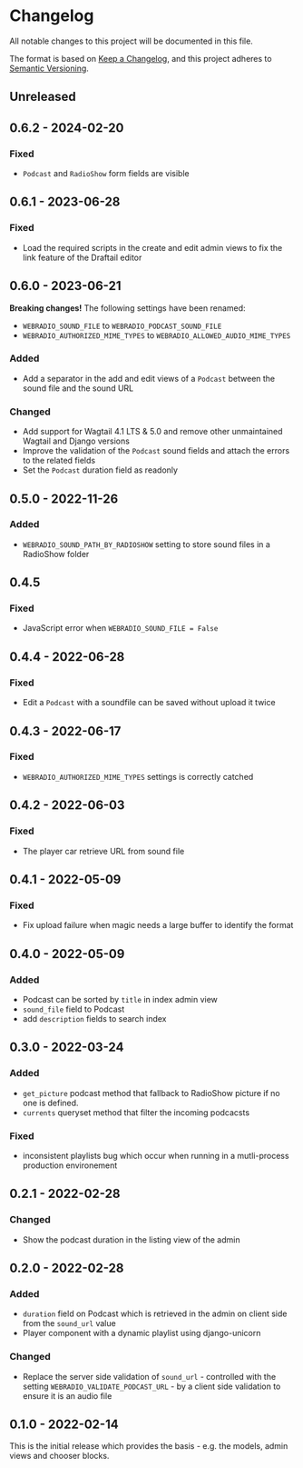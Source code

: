 # Changelog

All notable changes to this project will be documented in this file.

The format is based on [Keep a Changelog](https://keepachangelog.com/en/1.0.0/),
and this project adheres to [Semantic Versioning](https://semver.org/spec/v2.0.0.html).

## Unreleased
## 0.6.2 - 2024-02-20
### Fixed
- `Podcast` and `RadioShow` form fields are visible

## 0.6.1 - 2023-06-28
### Fixed
- Load the required scripts in the create and edit admin views to fix the
  link feature of the Draftail editor

## 0.6.0 - 2023-06-21

**Breaking changes!** The following settings have been renamed:
- ``WEBRADIO_SOUND_FILE`` to ``WEBRADIO_PODCAST_SOUND_FILE``
- ``WEBRADIO_AUTHORIZED_MIME_TYPES`` to ``WEBRADIO_ALLOWED_AUDIO_MIME_TYPES``

### Added
- Add a separator in the add and edit views of a `Podcast` between the sound
  file and the sound URL

### Changed
- Add support for Wagtail 4.1 LTS & 5.0 and remove other unmaintained Wagtail
  and Django versions
- Improve the validation of the `Podcast` sound fields and attach the errors
  to the related fields
- Set the `Podcast` duration field as readonly

## 0.5.0 - 2022-11-26
### Added
- ``WEBRADIO_SOUND_PATH_BY_RADIOSHOW`` setting to store sound files in a
  RadioShow folder

## 0.4.5
### Fixed
- JavaScript error when ``WEBRADIO_SOUND_FILE = False``

## 0.4.4 - 2022-06-28
### Fixed
- Edit a `Podcast` with a soundfile can be saved without upload it twice

## 0.4.3 - 2022-06-17
### Fixed
- ``WEBRADIO_AUTHORIZED_MIME_TYPES`` settings is correctly catched

## 0.4.2 - 2022-06-03
### Fixed
- The player car retrieve URL from sound file

## 0.4.1 - 2022-05-09
### Fixed
- Fix upload failure when magic needs a large buffer to identify the format

## 0.4.0 - 2022-05-09
### Added
- Podcast can be sorted by ``title`` in index admin view
- ``sound_file`` field to Podcast
- add ``description`` fields to search index

## 0.3.0 - 2022-03-24
### Added
- ``get_picture`` podcast method that fallback to RadioShow picture if no one
  is defined.
- ``currents`` queryset method that filter the incoming podcacsts

### Fixed
- inconsistent playlists bug which occur when running in a mutli-process
  production environement

## 0.2.1 - 2022-02-28
### Changed
- Show the podcast duration in the listing view of the admin

## 0.2.0 - 2022-02-28
### Added
- ``duration`` field on Podcast which is retrieved in the admin on client side
  from the ``sound_url`` value
- Player component with a dynamic playlist using django-unicorn

### Changed
- Replace the server side validation of ``sound_url`` - controlled with the
  setting ``WEBRADIO_VALIDATE_PODCAST_URL`` - by a client side validation to
  ensure it is an audio file

## 0.1.0 - 2022-02-14

This is the initial release which provides the basis - e.g. the models, admin
views and chooser blocks.
